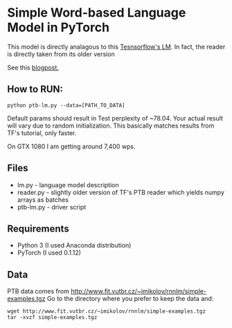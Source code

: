 # Simple Word-based Language Model in PyTorch
This model is directly analagous to this [Tesnsorflow's LM](https://www.tensorflow.org/tutorials/recurrent).
In fact, the reader is directly taken from its older version

See this [blogpost.](http://deeplearningathome.com/2017/06/PyTorch-vs-Tensorflow-lstm-language-model.html)

## How to RUN:
```
python ptb-lm.py --data=[PATH_TO_DATA]
```
Default params should result in Test perplexity of ~78.04.
Your actual result will vary due to random initialization.
This basically matches results from TF's tutorial, only faster.

On GTX 1080 I am getting around 7,400 wps.

## Files
* lm.py - language model description
* reader.py - slightly older version of TF's PTB reader which yields numpy arrays as batches
* ptb-lm.py - driver script

## Requirements
* Python 3 (I used Anaconda distribution)
* PyTorch (I used 0.1.12)

## Data 

PTB data comes from http://www.fit.vutbr.cz/~imikolov/rnnlm/simple-examples.tgz
Go to the directory where you prefer to keep the data and:
```
wget http://www.fit.vutbr.cz/~imikolov/rnnlm/simple-examples.tgz 
tar -xvzf simple-examples.tgz
```

